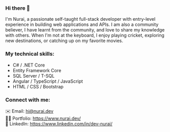 ### Hi there 👋

I'm Nurai, a passionate self-taught full-stack developer with entry-level experience in building web applications and APIs. I am also a community believer, I have learnt from the community, and love to share my knowledge with others. When I'm not at the keyboard, I enjoy playing cricket, exploring new destinations, or catching up on my favorite movies.

### My technical skills:

 - C# / .NET Core
 - Entity Framework Core
 - SQL Server / T-SQL
 - Angular / TypeScript / JavaScript
 - HTML / CSS / Bootstrap
 
 ### Connect with me:
 ✉️ Email: hi@nurai.dev<br/>
 🧔🏻 Portfolio: https://www.nurai.dev/ <br/>
 💼 LinkedIn: https://www.linkedin.com/in/dev-nurai/<br/>
